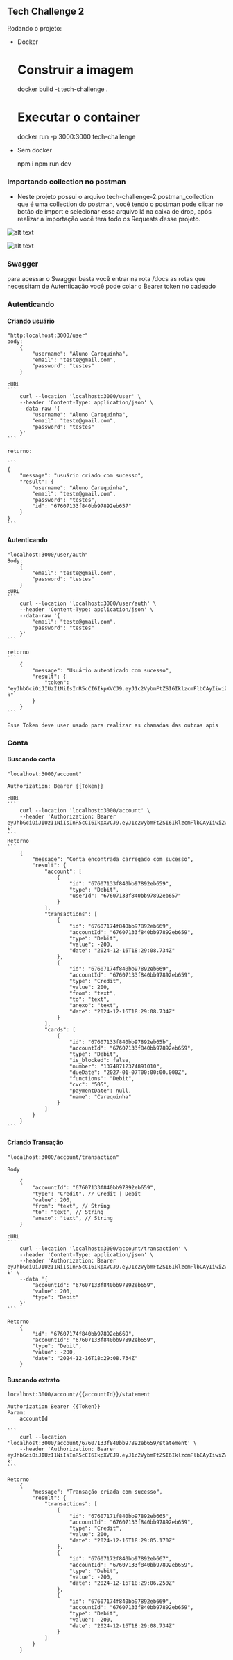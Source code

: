 ## Tech Challenge 2

Rodando o projeto:
- Docker
    # Construir a imagem
    docker build -t tech-challenge .

    # Executar o container
    docker run -p 3000:3000 tech-challenge

- Sem docker

    npm i
    npm run dev


### Importando collection no postman
- Neste projeto possui o arquivo tech-challenge-2.postman_collection que é uma collection do postman, você tendo o postman pode clicar no botão de import e selecionar esse arquivo lá na caixa de drop,
após realizar a importação você terá todo os Requests desse projeto.

![alt text](image.png)

![alt text](image-1.png)


### Swagger

para acessar o Swagger basta você entrar na rota /docs
as rotas que necessitam de Autenticação você pode colar o Bearer token no cadeado

### Autenticando

#### Criando usuário
    "http:localhost:3000/user"
    body:
        {
            "username": "Aluno Carequinha",
            "email": "teste@gmail.com",
            "password": "testes"
        }

    cURL
    ```
        curl --location 'localhost:3000/user' \
        --header 'Content-Type: application/json' \
        --data-raw '{
            "username": "Aluno Carequinha",
            "email": "teste@gmail.com",
            "password": "testes"
        }'
    ```

    returno:

    ```
    {
        "message": "usuário criado com sucesso",
        "result": {
            "username": "Aluno Carequinha",
            "email": "teste@gmail.com",
            "password": "testes",
            "id": "67607133f840bb97892eb657"
        }
    }
    ```

#### Autenticando
    "localhost:3000/user/auth"
    Body:
        {
            "email": "teste@gmail.com",
            "password": "testes"
        }
    cURL
    ```
        curl --location 'localhost:3000/user/auth' \
        --header 'Content-Type: application/json' \
        --data-raw '{
            "email": "teste@gmail.com",
            "password": "testes"
        }'
    ```

    retorno
    ```
        {
            "message": "Usuário autenticado com sucesso",
            "result": {
                "token": "eyJhbGciOiJIUzI1NiIsInR5cCI6IkpXVCJ9.eyJ1c2VybmFtZSI6IklzcmFlbCAyIiwiZW1haWwiOiJ0ZXN0ZUBnbWFpbC5jb20iLCJwYXNzd29yZCI6InRlc3RlcyIsImlkIjoiNjc2MDcxMzNmODQwYmI5Nzg5MmViNjU3IiwiaWF0IjoxNzM0MzczNjg4LCJleHAiOjE3MzQ0MTY4ODh9.jtaRKSifN_j7rFWn1KkH5fykecwhXFW0G4wLqj24I-k"
            }
        }
    ```

    Esse Token deve user usado para realizar as chamadas das outras apis

### Conta

#### Buscando conta
    "localhost:3000/account"

    Authorization: Bearer {{Token}}

    cURL
    ```
        curl --location 'localhost:3000/account' \
        --header 'Authorization: Bearer eyJhbGciOiJIUzI1NiIsInR5cCI6IkpXVCJ9.eyJ1c2VybmFtZSI6IklzcmFlbCAyIiwiZW1haWwiOiJ0ZXN0ZUBnbWFpbC5jb20iLCJwYXNzd29yZCI6InRlc3RlcyIsImlkIjoiNjc2MDcxMzNmODQwYmI5Nzg5MmViNjU3IiwiaWF0IjoxNzM0MzczNjg4LCJleHAiOjE3MzQ0MTY4ODh9.jtaRKSifN_j7rFWn1KkH5fykecwhXFW0G4wLqj24I-k'
    ```
    Retorno
    ```
        {
            "message": "Conta encontrada carregado com sucesso",
            "result": {
                "account": [
                    {
                        "id": "67607133f840bb97892eb659",
                        "type": "Debit",
                        "userId": "67607133f840bb97892eb657"
                    }
                ],
                "transactions": [
                    {
                        "id": "67607174f840bb97892eb669",
                        "accountId": "67607133f840bb97892eb659",
                        "type": "Debit",
                        "value": -200,
                        "date": "2024-12-16T18:29:08.734Z"
                    },
                    {
                        "id": "67607174f840bb97892eb669",
                        "accountId": "67607133f840bb97892eb659",
                        "type": "Credit",
                        "value": 200,
                        "from": "text",
                        "to": "text",
                        "anexo": "text",
                        "date": "2024-12-16T18:29:08.734Z"
                    }
                ],
                "cards": [
                    {
                        "id": "67607133f840bb97892eb65b",
                        "accountId": "67607133f840bb97892eb659",
                        "type": "Debit",
                        "is_blocked": false,
                        "number": "13748712374891010",
                        "dueDate": "2027-01-07T00:00:00.000Z",
                        "functions": "Debit",
                        "cvc": "505",
                        "paymentDate": null,
                        "name": "Carequinha"
                    }
                ]
            }
        }
    ```

#### Criando Transação
    "localhost:3000/account/transaction"

    Body

        {
            "accountId": "67607133f840bb97892eb659",
            "type": "Credit", // Credit | Debit
            "value": 200,
            "from": "text", // String
            "to": "text", // String
            "anexo": "text", // String
        }

    cURL
    ```
        curl --location 'localhost:3000/account/transaction' \
        --header 'Content-Type: application/json' \
        --header 'Authorization: Bearer eyJhbGciOiJIUzI1NiIsInR5cCI6IkpXVCJ9.eyJ1c2VybmFtZSI6IklzcmFlbCAyIiwiZW1haWwiOiJ0ZXN0ZUBnbWFpbC5jb20iLCJwYXNzd29yZCI6InRlc3RlcyIsImlkIjoiNjc2MDcxMzNmODQwYmI5Nzg5MmViNjU3IiwiaWF0IjoxNzM0MzczNjg4LCJleHAiOjE3MzQ0MTY4ODh9.jtaRKSifN_j7rFWn1KkH5fykecwhXFW0G4wLqj24I-k' \
        --data '{
            "accountId": "67607133f840bb97892eb659",
            "value": 200,
            "type": "Debit"
        }'
    ```

    Retorno
        {
            "id": "67607174f840bb97892eb669",
            "accountId": "67607133f840bb97892eb659",
            "type": "Debit",
            "value": -200,
            "date": "2024-12-16T18:29:08.734Z"
        }

#### Buscando extrato
    localhost:3000/account/{{accountId}}/statement

    Authorization Bearer {{Token}}
    Param:
        accountId

    ```
        curl --location 'localhost:3000/account/67607133f840bb97892eb659/statement' \
        --header 'Authorization: Bearer eyJhbGciOiJIUzI1NiIsInR5cCI6IkpXVCJ9.eyJ1c2VybmFtZSI6IklzcmFlbCAyIiwiZW1haWwiOiJ0ZXN0ZUBnbWFpbC5jb20iLCJwYXNzd29yZCI6InRlc3RlcyIsImlkIjoiNjc2MDcxMzNmODQwYmI5Nzg5MmViNjU3IiwiaWF0IjoxNzM0MzczNjg4LCJleHAiOjE3MzQ0MTY4ODh9.jtaRKSifN_j7rFWn1KkH5fykecwhXFW0G4wLqj24I-k'
    ```

    Retorno
        {
            "message": "Transação criada com sucesso",
            "result": {
                "transactions": [
                    {
                        "id": "67607171f840bb97892eb665",
                        "accountId": "67607133f840bb97892eb659",
                        "type": "Credit",
                        "value": 200,
                        "date": "2024-12-16T18:29:05.170Z"
                    },
                    {
                        "id": "67607172f840bb97892eb667",
                        "accountId": "67607133f840bb97892eb659",
                        "type": "Debit",
                        "value": -200,
                        "date": "2024-12-16T18:29:06.250Z"
                    },
                    {
                        "id": "67607174f840bb97892eb669",
                        "accountId": "67607133f840bb97892eb659",
                        "type": "Debit",
                        "value": -200,
                        "date": "2024-12-16T18:29:08.734Z"
                    }
                ]
            }
        }